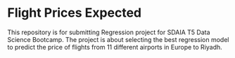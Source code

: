 # Flight Prices Expected
This repository is for submitting Regression project for SDAIA T5 Data Science  Bootcamp. The project is about selecting the best regression model to predict the price of flights from 11 different airports in Europe to Riyadh.
